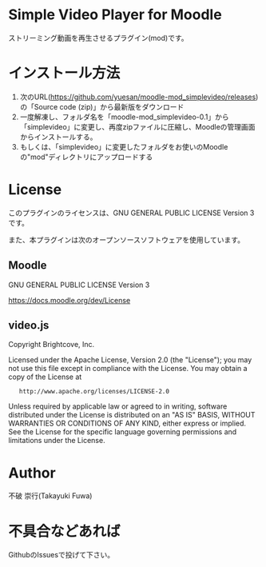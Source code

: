 # Simple Video Player for Moodle
ストリーミング動画を再生させるプラグイン(mod)です。

# インストール方法

1. 次のURL(https://github.com/yuesan/moodle-mod_simplevideo/releases)の「Source code (zip)」から最新版をダウンロード
2. 一度解凍し、フォルダ名を「moodle-mod_simplevideo-0.1」から「simplevideo」に変更し、再度zipファイルに圧縮し、Moodleの管理画面からインストールする。
3. もしくは、「simplevideo」に変更したフォルダをお使いのMoodleの"mod"ディレクトリにアップロードする

# License
このプラグインのライセンスは、GNU GENERAL PUBLIC LICENSE Version 3 です。

また、本プラグインは次のオープンソースソフトウェアを使用しています。

## Moodle
GNU GENERAL PUBLIC LICENSE Version 3

https://docs.moodle.org/dev/License

## video.js

Copyright Brightcove, Inc.

   Licensed under the Apache License, Version 2.0 (the "License");
   you may not use this file except in compliance with the License.
   You may obtain a copy of the License at

       http://www.apache.org/licenses/LICENSE-2.0

   Unless required by applicable law or agreed to in writing, software
   distributed under the License is distributed on an "AS IS" BASIS,
   WITHOUT WARRANTIES OR CONDITIONS OF ANY KIND, either express or implied.
   See the License for the specific language governing permissions and
   limitations under the License.

# Author
不破 崇行(Takayuki Fuwa)

# 不具合などあれば
GithubのIssuesで投げて下さい。
